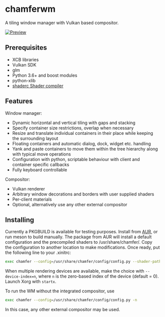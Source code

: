 # chamferwm
A tiling window manager with Vulkan based compositor.

[![Preview](http://users.jyu.fi/~jaelpark/gitres/scrot-chamfer-1.jpg)](http://users.jyu.fi/~jaelpark/gitres/scrot-chamfer.png)

## Prerequisites

 - XCB libraries
 - Vulkan SDK
 - glm
 - Python 3.6+ and boost modules
 - python-xlib
 - [shaderc Shader compiler](https://github.com/google/shaderc)

## Features
Window manager:

 - Dynamic horizontal and vertical tiling with gaps and stacking
 - Specify container size restrictions, overlap when necessary
 - Resize and translate individual containers in their place while keeping the surrounding layout
 - Floating containers and automatic dialog, dock, widget etc. handling
 - Yank and paste containers to move them within the tree hierarchy along with typical move operations
 - Configuration with python, scriptable behaviour with client and container specific callbacks
 - Fully keyboard controllable

Compositor:
 
 - Vulkan renderer
 - Arbitrary window decorations and borders with user supplied shaders
 - Per-client materials
 - Optional, alternatively use any other external compositor

## Installing
Currently a PKGBUILD is available for testing purposes. Install from [AUR](https://aur.archlinux.org/packages/chamfer-git/), or run meson to build manually. The package from AUR will install a default configuration and the precompiled shaders to /usr/share/chamfer/. Copy the configuration to another location to make modifications. Once ready, put the following line to your .xinitrc:

```sh
exec chamfer --config=/usr/share/chamfer/config/config.py --shader-path=/usr/share/chamfer/shaders/
```

When multiple rendering devices are available, make the choice with `--device-index=n`, where `n` is the zero-based index of the device (default = 0). Launch Xorg with `startx`.

To run the WM without the integrated compositor, use

```sh
exec chamfer --config=/usr/share/chamfer/config/config.py -n
```

In this case, any other external compositor may be used.
